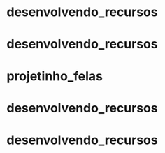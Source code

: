 # desenvolvendo_recursos
# desenvolvendo_recursos
# projetinho_felas
# desenvolvendo_recursos
# desenvolvendo_recursos
